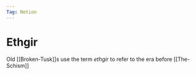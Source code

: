 ```yaml
---
Tag: Notion
---
```

# Ethgir
Old [[Broken-Tusk]]s use the term *ethgir* to refer to the era before [[The-Schism]]